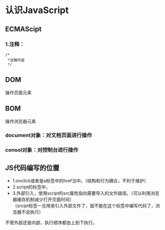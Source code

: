 # 认识JavaScript
## ECMAScipt
### 1.注释：<br/>
```
/*
 *注释内容
 */
 ```
 
## DOM
操作页面元素

## BOM
操作浏览器元素

### document对象：对文档页面进行操作
### consol对象：对控制台进行操作

## JS代码编写的位置
- 1.onclick或者是a标签中的href当中。（结构和行为耦合，不利于维护）
- 2.script的标签中。
- 3.外部引入，使用script的src属性指向需要导入的文件路径。（可以利用浏览器缓存机制减少打开页面时间）<br/>
（srcipt标签一旦用来引入外部文件了，就不能在这个标签中编写代码了，浏览器不会执行）

不管外部还是内部，执行顺序都由上到下执行。
